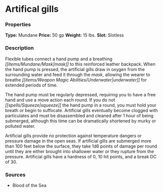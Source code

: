 ﻿---
Title: "Artifical gills"
Type: "Mundane"
Price: "50 gp"
Weight: "15 lbs."
Slot: "Slotless"
Description: |
  "Flexible tubes connect a hand pump and a breathing mask to this reinforced leather backpack. When the hand pump is pressed, the artificial gills draw in oxygen from the surrounding water and feed it through the mask, allowing the wearer to breathe underwater for extended periods of time.
  The hand pump must be regularly depressed, requiring you to have a free hand and use a move action each round. If you do not squeeze the hand pump in a round, you must hold your breath or begin to suffocate. Artificial gills eventually become clogged with particulates and must be disassembled and cleaned after 1 hour of being submerged, although this time can be dramatically shortened by murky or polluted water.
  Artificial gills provide no protection against temperature dangers or pressure damage in the open seas. If artificial gills are submerged more than 100 feet below the surface, they take 1d6 points of damage per round until they are either brought into shallower water or they rupture from the pressure. Artificial gills have a hardness of 0, 10 hit points, and a break DC of 30."
Sources: "['Blood of the Sea']"
---

# Artifical gills

### Properties

**Type:** Mundane **Price:** 50 gp **Weight:** 15 lbs. **Slot:** Slotless

### Description

Flexible tubes connect a hand pump and a breathing _[[items/Mundane/Mask|mask]]_ to this reinforced leather backpack. When the hand pump is pressed, the artificial gills draw in oxygen from the surrounding water and feed it through the _mask_, allowing the wearer to breathe _[[items/Weapon Magic Abilities/Underwater|underwater]]_ for extended periods of time.

The hand pump must be regularly depressed, requiring you to have a free hand and use a move action each round. If you do not _[[spells/Squeeze|squeeze]]_ the hand pump in a round, you must hold your breath or begin to suffocate. Artificial gills eventually become clogged with particulates and must be disassembled and cleaned after 1 hour of being submerged, although this time can be dramatically shortened by murky or polluted water.

Artificial gills provide no protection against temperature dangers or pressure damage in the open seas. If artificial gills are submerged more than 100 feet below the surface, they take 1d6 points of damage per round until they are either brought into shallower water or they rupture from the pressure. Artificial gills have a hardness of 0, 10 hit points, and a break DC of 30.

### Sources

* Blood of the Sea